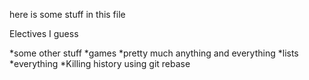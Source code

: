 here is some stuff in this file

Electives I guess

*some other stuff
*games
*pretty much anything and everything
*lists
*everything
*Killing history using git rebase
